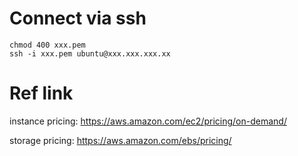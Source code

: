 # Connect via ssh

    chmod 400 xxx.pem
    ssh -i xxx.pem ubuntu@xxx.xxx.xxx.xx


# Ref link
instance pricing: https://aws.amazon.com/ec2/pricing/on-demand/

storage pricing: https://aws.amazon.com/ebs/pricing/
